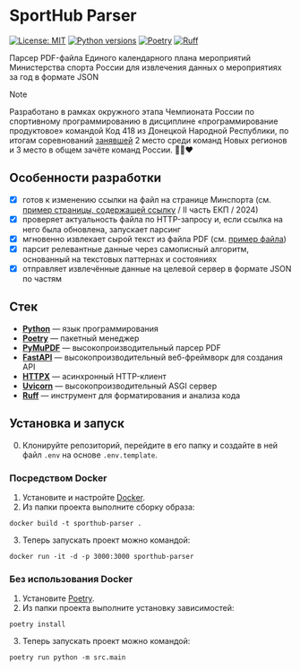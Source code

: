 # SportHub Parser

[![License: MIT](https://img.shields.io/badge/License-MIT-yellow.svg)](https://opensource.org/licenses/MIT)
[![Python versions](https://img.shields.io/badge/python-^3.13-blue)](https://python.org/)
[![Poetry](https://img.shields.io/endpoint?url=https://python-poetry.org/badge/v0.json)](https://python-poetry.org/)
[![Ruff](https://img.shields.io/endpoint?url=https://raw.githubusercontent.com/astral-sh/ruff/main/assets/badge/v2.json)](https://github.com/astral-sh/ruff)

Парсер PDF-файла Единого календарного плана мероприятий Министерства спорта России для извлечения данных
о мероприятиях за год в формате JSON

> [!NOTE]
> Разработано в рамках окружного этапа Чемпионата России по спортивному программированию в дисциплине 
> «программирование продуктовое» командой Код 418 из Донецкой Народной Республики, по итогам соревнований 
> [занявшей](https://vk.com/wall-67577440_6427) 2 место среди команд Новых регионов и 3 место в общем зачёте команд России. 🖤💙❤️

## Особенности разработки

- [x] готов к изменению ссылки на файл на странице Минспорта (см.
[пример страницы, содержащей ссылку](https://www.minsport.gov.ru/activity/government-regulation/edinyj-kalendarnyj-plan/)
/ II часть ЕКП / 2024)
- [x] проверяет актуальность файла по HTTP-запросу и, если ссылка на него была обновлена, запускает парсинг
- [x] мгновенно извлекает сырой текст из файла PDF (см. [пример файла](./tmp.example/table.pdf))
- [x] парсит релевантные данные через самописный алгоритм, основанный на текстовых паттернах и состояниях
- [x] отправляет извлечённые данные на целевой сервер в формате JSON по частям

## Стек

- **[Python](https://www.python.org/)** — язык программирования
- **[Poetry](https://python-poetry.org/)** — пакетный менеджер
- **[PyMuPDF](https://pymupdf.readthedocs.io/en/latest/)** — высокопроизводительный парсер PDF
- **[FastAPI](https://fastapi.tiangolo.com/)** — высокопроизводительный веб-фреймворк для создания API
- **[HTTPX](https://www.python-httpx.org/)** — асинхронный HTTP-клиент
- **[Uvicorn](https://www.uvicorn.org/)** — высокопроизводительный ASGI сервер
- **[Ruff](https://astral.sh/ruff)** — инструмент для форматирования и анализа кода

## Установка и запуск

0. Клонируйте репозиторий, перейдите в его папку и создайте в ней файл `.env` на основе `.env.template`.

### Посредством Docker

1. Установите и настройте [Docker](https://www.docker.com/).
2. Из папки проекта выполните сборку образа:

```shell
docker build -t sporthub-parser .
```

3. Теперь запускать проект можно командой:

```shell
docker run -it -d -p 3000:3000 sporthub-parser
```

### Без использования Docker

1. Установите [Poetry](https://python-poetry.org/).
2. Из папки проекта выполните установку зависимостей:

```shell
poetry install
```

3. Теперь запускать проект можно командой:

```shell
poetry run python -m src.main
```
